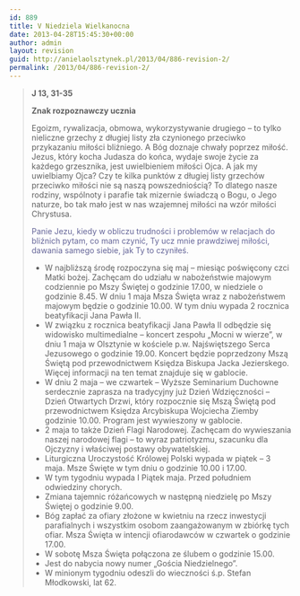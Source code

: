 ```yaml
---
id: 889
title: V Niedziela Wielkanocna
date: 2013-04-28T15:45:30+00:00
author: admin
layout: revision
guid: http://anielaolsztynek.pl/2013/04/886-revision-2/
permalink: /2013/04/886-revision-2/
---
```

> **J 13, 31-35**
> 
> **Znak rozpoznawczy ucznia**
> 
> Egoizm, rywalizacja, obmowa, wykorzystywanie drugiego &#8211; to tylko nieliczne grzechy z długiej listy zła czynionego przeciwko przykazaniu miłości bliźniego. A Bóg doznaje chwały poprzez miłość. Jezus, który kocha Judasza do końca, wydaje swoje życie za każdego grzesznika, jest uwielbieniem miłości Ojca. A jak my uwielbiamy Ojca? Czy te kilka punktów z długiej listy grzechów przeciwko miłości nie są naszą powszedniością? To dlatego nasze rodziny, wspólnoty i parafie tak mizernie świadczą o Bogu, o Jego naturze, bo tak mało jest w nas wzajemnej miłości na wzór miłości Chrystusa.
> 
> <span style="color: #666699;">Panie Jezu, kiedy w obliczu trudności i problemów w relacjach do bliźnich pytam, co mam czynić, Ty ucz mnie prawdziwej miłości, dawania samego siebie, jak Ty to czyniłeś.</span>
> 
>   * <span style="font-style: normal;">W najbliższą środę rozpoczyna się maj &#8211; miesiąc poświęcony czci Matki bożej. Zachęcam do udziału w nabożeństwie majowym codziennie po Mszy Świętej o godzinie 17.00, w niedziele o godzinie 8.45. W dniu 1 maja Msza Święta wraz z nabożeństwem majowym będzie o godzinie 10.00. W tym dniu wypada 2 rocznica beatyfikacji Jana Pawła II.</span>
>   * <span style="font-style: normal;">W związku z rocznica beatyfikacji Jana Pawła II odbędzie się widowisko multimedialne &#8211; koncert zespołu &#8222;Mocni w wierze&#8221;, w dniu 1 maja w Olsztynie w kościele p.w. Najświętszego Serca Jezusowego o godzinie 19.00. Koncert będzie poprzedzony Mszą Świętą pod przewodnictwem Księdza Biskupa Jacka Jezierskego. Więcej informacji na ten temat znajduje się w gablocie.</span>
>   * <span style="font-style: normal;">W dniu 2 maja &#8211; we czwartek &#8211; Wyższe Seminarium Duchowne serdecznie zaprasza na tradycyjny już Dzień Wdzięczności &#8211; Dzień Otwartych Drzwi, który rozpocznie się Mszą Świętą pod przewodnictwem Księdza Arcybiskupa Wojciecha Ziemby godzinie 10.00. Program jest wywieszony w gablocie.</span>
>   * <span style="font-style: normal;">2 maja to także Dzień Flagi Narodowej. Zachęcam do wywieszania naszej narodowej flagi &#8211; to wyraz patriotyzmu, szacunku dla Ojczyzny i właściwej postawy obywatelskiej.</span>
>   * <span style="font-style: normal;">Liturgiczna Uroczystość Królowej Polski wypada w piątek &#8211; 3 maja. Msze Święte w tym dniu o godzinie 10.00 i 17.00.</span>
>   * <span style="font-style: normal;">W tym tygodniu wypada I Piątek maja. Przed południem odwiedziny chorych.</span>
>   * <span style="font-style: normal;">Zmiana tajemnic różańcowych w następną niedzielę po Mszy Świętej o godzinie 9.00.</span>
>   * <span style="font-style: normal;">Bóg zapłać za ofiary złożone w kwietniu na rzecz inwestycji parafialnych i wszystkim osobom zaangażowanym w zbiórkę tych ofiar. Msza Święta w intencji ofiarodawców w czwartek o godzinie 17.00.</span>
>   * <span style="font-style: normal;">W sobotę Msza Święta połączona ze ślubem o godzinie 15.00. </span>
>   * <span style="font-style: normal;">Jest do nabycia nowy numer &#8222;Gościa Niedzielnego&#8221;.</span>
>   * <span style="font-style: normal;">W minionym tygodniu odeszli do wieczności ś.p. Stefan Młodkowski, lat 62.</span>

<span style="color: #666699;"><br /> </span>